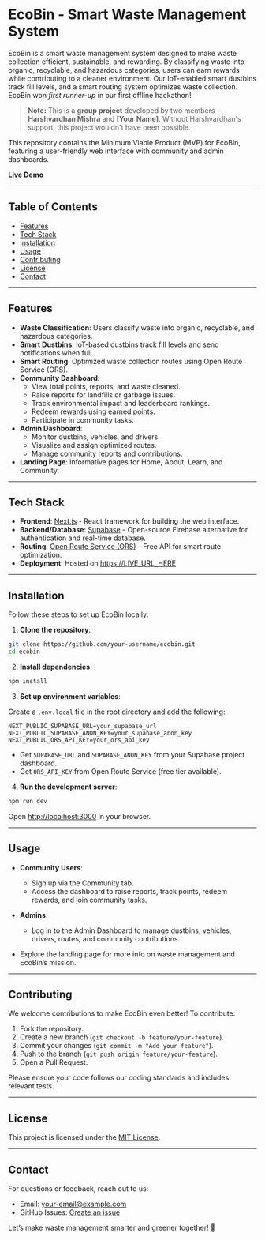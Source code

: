 # EcoBin - Smart Waste Management System

EcoBin is a smart waste management system designed to make waste collection efficient, sustainable, and rewarding. By classifying waste into organic, recyclable, and hazardous categories, users can earn rewards while contributing to a cleaner environment. Our IoT-enabled smart dustbins track fill levels, and a smart routing system optimizes waste collection. EcoBin won *first runner-up* in our first offline hackathon!

> **Note:** This is a **group project** developed by two members — **Harshvardhan Mishra** and **[Your Name]**. Without Harshvardhan's support, this project wouldn't have been possible.

This repository contains the Minimum Viable Product (MVP) for EcoBin, featuring a user-friendly web interface with community and admin dashboards.

**[Live Demo](https://LIVE_URL_HERE)**

---

## Table of Contents
- [Features](#features)
- [Tech Stack](#tech-stack)
- [Installation](#installation)
- [Usage](#usage)
- [Contributing](#contributing)
- [License](#license)
- [Contact](#contact)

---

## Features
- **Waste Classification**: Users classify waste into organic, recyclable, and hazardous categories.
- **Smart Dustbins**: IoT-based dustbins track fill levels and send notifications when full.
- **Smart Routing**: Optimized waste collection routes using Open Route Service (ORS).
- **Community Dashboard**:
  - View total points, reports, and waste cleaned.
  - Raise reports for landfills or garbage issues.
  - Track environmental impact and leaderboard rankings.
  - Redeem rewards using earned points.
  - Participate in community tasks.
- **Admin Dashboard**:
  - Monitor dustbins, vehicles, and drivers.
  - Visualize and assign optimized routes.
  - Manage community reports and contributions.
- **Landing Page**: Informative pages for Home, About, Learn, and Community.

---

## Tech Stack
- **Frontend**: [Next.js](https://nextjs.org/) - React framework for building the web interface.
- **Backend/Database**: [Supabase](https://supabase.com/) - Open-source Firebase alternative for authentication and real-time database.
- **Routing**: [Open Route Service (ORS)](https://openrouteservice.org/) - Free API for smart route optimization.
- **Deployment**: Hosted on [https://LIVE_URL_HERE](https://LIVE_URL_HERE)

---

## Installation

Follow these steps to set up EcoBin locally:

1. **Clone the repository**:

```bash
git clone https://github.com/your-username/ecobin.git
cd ecobin
```

2. **Install dependencies**:

```bash
npm install
```

3. **Set up environment variables**:

Create a `.env.local` file in the root directory and add the following:

```env
NEXT_PUBLIC_SUPABASE_URL=your_supabase_url
NEXT_PUBLIC_SUPABASE_ANON_KEY=your_supabase_anon_key
NEXT_PUBLIC_ORS_API_KEY=your_ors_api_key
```

- Get `SUPABASE_URL` and `SUPABASE_ANON_KEY` from your Supabase project dashboard.
- Get `ORS_API_KEY` from Open Route Service (free tier available).

4. **Run the development server**:

```bash
npm run dev
```

Open [http://localhost:3000](http://localhost:3000) in your browser.

---

## Usage

- **Community Users**:
  - Sign up via the Community tab.
  - Access the dashboard to raise reports, track points, redeem rewards, and join community tasks.

- **Admins**:
  - Log in to the Admin Dashboard to manage dustbins, vehicles, drivers, routes, and community contributions.

- Explore the landing page for more info on waste management and EcoBin’s mission.

---

## Contributing

We welcome contributions to make EcoBin even better! To contribute:

1. Fork the repository.
2. Create a new branch (`git checkout -b feature/your-feature`).
3. Commit your changes (`git commit -m "Add your feature"`).
4. Push to the branch (`git push origin feature/your-feature`).
5. Open a Pull Request.

Please ensure your code follows our coding standards and includes relevant tests.

---

## License

This project is licensed under the [MIT License](LICENSE).

---

## Contact

For questions or feedback, reach out to us:

- Email: [your-email@example.com](mailto:your-email@example.com)
- GitHub Issues: [Create an issue](https://github.com/your-username/ecobin/issues)

Let’s make waste management smarter and greener together! 🌱

